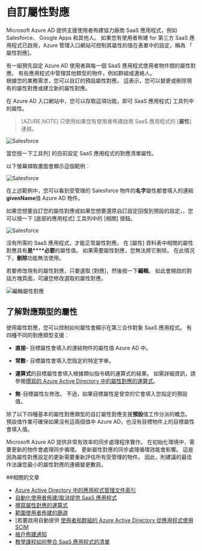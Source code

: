 <properties
    pageTitle="自訂屬性對應 |Microsoft Azure"
    description="瞭解 SaaS 應用程式 Azure Active Directory 中的哪些屬性對應修改即可解決您的業務需求。"
    services="active-directory"
    documentationCenter=""
    authors="markusvi"
    manager="femila"
    editor=""/>

<tags
    ms.service="active-directory"
    ms.workload="identity"
    ms.tgt_pltfrm="na"
    ms.devlang="na"
    ms.topic="article"
    ms.date="10/10/2016"
    ms.author="markusvi"/>


# <a name="customizing-attribute-mappings"></a>自訂屬性對應


Microsoft Azure AD 提供支援使用者佈建協力廠商 SaaS 應用程式，例如 Salesforce、 Google Apps 和其他人。 如果您有使用者佈建 for 第三方 SaaS 應用程式已啟用，Azure 管理入口網站可控制其屬性的值在表單中的設定，稱為 「 屬性對應]。

有一組預先設定 Azure AD 使用者與每一個 SaaS 應用程式使用者物件間的屬性對應。 有些應用程式中管理其他類型的物件，例如群組或連絡人。 <br> 
根據您的業務需求，您可以自訂的預設屬性對應。 這表示，您可以變更或刪除現有的屬性對應或建立新的屬性對應。

在 Azure AD 入口網站中，您可以存取這項功能，即可 SaaS 應用程式] 工具列中的屬性。

> [AZURE.NOTE] 只使用如果您有使用者佈建啟用 SaaS 應用程式的 [**屬性**] 連結。 


![Salesforce][1] 


當您按一下工具列] 的目前設定 SaaS 應用程式的對應清單屬性。

以下螢幕擷取畫面會顯示這個範例︰



![Salesforce][2]  


在上述範例中，您可以看到受管理的 Salesforce 物件的**名字**屬性都會填入的連結**givenName**值 Azure AD 物件。

如果您想要自訂您的屬性對應或如果您想要還原自訂設定回復到預設的設定，，您可以按一下 [底部的應用程式] 工具列中的 [相關] 按鈕。


![Salesforce][3]  


沒有所需的 SaaS 應用程式，才能正常屬性對應。 在 [屬性] 資料表中相關的屬性對應具有**是****必要**的屬性值。 如果需要屬性對應，您無法將它刪除。 在此情況下，**刪除**功能無法使用。

若要修改現有的屬性對應，只要選取 [對應]，然後按一下**編輯**。 如此會開啟的對話方塊頁面，可讓您修改選取的屬性對應。


![編輯屬性對應][4]  



## <a name="understanding-attribute-mapping-types"></a>了解對應類型的屬性


使用屬性對應，您可以控制如何屬性會顯示在第三合作對象 SaaS 應用程式。 有四種不同的對應類型支援︰

- **直接**– 目標屬性會填入的連結物件的屬性值 Azure AD 中。


- **常數**– 目標屬性會填入您指定的特定字串。


- **運算式**的目標屬性會填入根據類似指令碼的運算式的結果。 如需詳細資訊，請參閱[撰寫的 Azure Active Directory 中的屬性對應的運算式](active-directory-saas-writing-expressions-for-attribute-mappings.md)。


- **無**-目標屬性左修改。 不過，如果目標屬性是曾空的它會填入您指定的預設值。



除了以下四種基本的屬性對應類型的自訂屬性對應支援**預設**值工作分派的概念。 預設值作業可確保如果沒有這兩個值中 Azure AD，也沒有目標物件上的目標屬性會填入值。

Microsoft Azure AD 提供非常有效率的同步處理程序實作。 在初始化環境中，需要更新的物件會處理同步循環。 更新屬性對應的同步處理循環效能會影響。 這是因為屬性對應設定的更新需要重新評估所有受管理的物件。 因此，則建議的最佳作法讓您最小的屬性對應的連續變更數目。


##<a name="related-articles"></a>相關的文章

- [Azure Active Directory 中的應用程式管理文件索引](active-directory-apps-index.md)
- [自動化使用者佈建/取消提供 SaaS 應用程式](active-directory-saas-app-provisioning.md)
- [撰寫屬性對應的運算式](active-directory-saas-writing-expressions-for-attribute-mappings.md)
- [範圍使用者佈建的篩選](active-directory-saas-scoping-filters.md)
- [若要啟用自動提供 [使用者和群組的 Azure Active Directory 從應用程式使用 SCIM](active-directory-scim-provisioning.md)
- [帳戶佈建通知](active-directory-saas-account-provisioning-notifications.md)
- [教學課程如何整合 SaaS 應用程式的清單](active-directory-saas-tutorial-list.md)


<!--Image references-->
[1]: ./media/active-directory-saas-customizing-attribute-mappings/ic765497.png
[2]: ./media/active-directory-saas-customizing-attribute-mappings/ic775419.png
[3]: ./media/active-directory-saas-customizing-attribute-mappings/ic775420.png
[4]: ./media/active-directory-saas-customizing-attribute-mappings/ic775421.png
